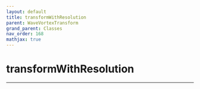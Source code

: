 ```yaml
---
layout: default
title: transformWithResolution
parent: WaveVortexTransform
grand_parent: Classes
nav_order: 168
mathjax: true
---
```


#  transformWithResolution




---

